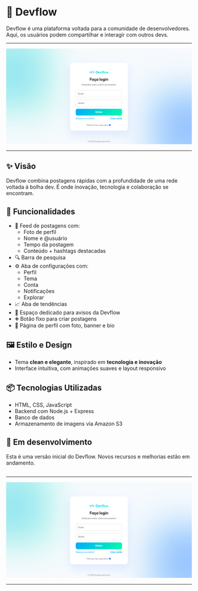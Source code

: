 # 🚀 Devflow

Devflow é uma plataforma voltada para a comunidade de desenvolvedores. Aqui, os usuários podem compartilhar e interagir com outros devs.

---

![Devflow Thumbnail](/assets/Devflow-thumb.png)

---

## ✨ Visão

Devflow combina postagens rápidas com a profundidade de uma rede voltada á bolha dev. É onde inovação, tecnologia e colaboração se encontram.

## 🔧 Funcionalidades

- 📝 Feed de postagens com:
  - Foto de perfil
  - Nome e @usuário
  - Tempo da postagem
  - Conteúdo + hashtags destacadas
- 🔍 Barra de pesquisa
- ⚙️ Aba de configurações com:
  - Perfil
  - Tema
  - Conta
  - Notificações
  - Explorar
- 📈 Aba de tendências
- 💬 Espaço dedicado para avisos da Devflow
- ➕ Botão fixo para criar postagens
- 👤 Página de perfil com foto, banner e bio

## 🖼️ Estilo e Design

- Tema **clean e elegante**, inspirado em **tecnologia e inovação**
- Interface intuitiva, com animações suaves e layout responsivo

## 📦 Tecnologias Utilizadas

- HTML, CSS, JavaScript
- Backend com Node.js + Express
- Banco de dados
- Armazenamento de imagens via Amazon S3

## 🚧 Em desenvolvimento

Esta é uma versão inicial do Devflow. Novos recursos e melhorias estão em andamento.

##

---

![Devflow Thumbnail](/assets/Devflow-thumb.png)

---